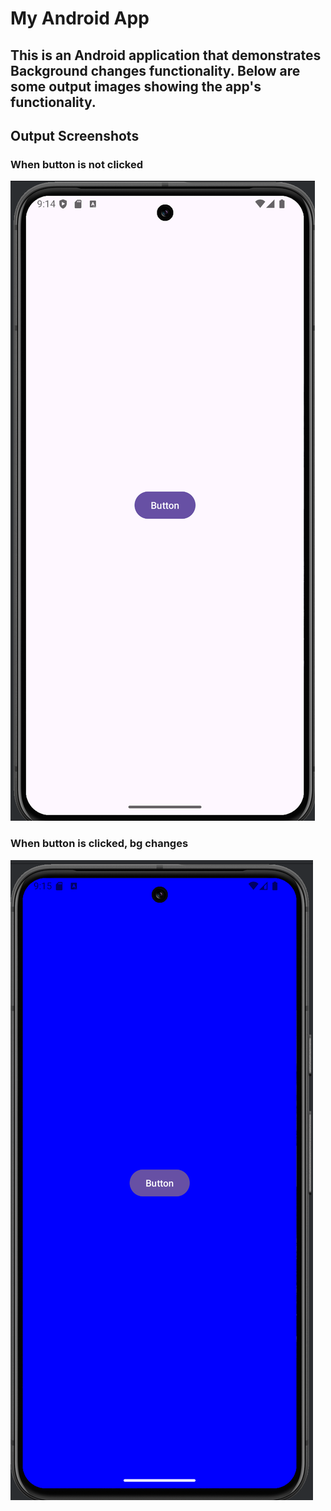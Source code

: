 # My Android App

## This is an Android application that demonstrates Background changes functionality. Below are some output images showing the app's functionality.

## Output Screenshots

### When button is not clicked
![Output1](/app/src/main/res/op1.png)

### When button is clicked, bg changes
![Output1](/app/src/main/res/op2.png)
